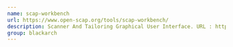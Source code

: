 ```yaml
---
name: scap-workbench
url: https://www.open-scap.org/tools/scap-workbench/
description: Scanner And Tailoring Graphical User Interface. URL : https://www.open-scap.org/tools/scap-workbench/ Groups : blackarch blackarch-automation blackarch-defensive blackarch-scanner
group: blackarch
---
```

